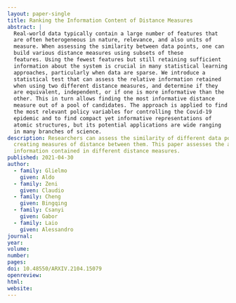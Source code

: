```yaml
---
layout: paper-single
title: Ranking the Information Content of Distance Measures
abstract: |
  Real-world data typically contain a large number of features that
  are often heterogeneous in nature, relevance, and also units of
  measure. When assessing the similarity between data points, one can
  build various distance measures using subsets of these
  features. Using the fewest features but still retaining sufficient
  information about the system is crucial in many statistical learning
  approaches, particularly when data are sparse. We introduce a
  statistical test that can assess the relative information retained
  when using two different distance measures, and determine if they
  are equivalent, independent, or if one is more informative than the
  other. This in turn allows finding the most informative distance
  measure out of a pool of candidates. The approach is applied to find
  the most relevant policy variables for controlling the Covid-19
  epidemic and to find compact yet informative representations of
  atomic structures, but its potential applications are wide ranging
  in many branches of science.
description: Researchers can assess the similarity of different data points by
  creating measures of distance between them. This paper assesses the amount of
  information contained in different distance measures.
published: 2021-04-30
author:
  - family: Glielmo
    given: Aldo
  - family: Zeni
    given: Claudio
  - family: Cheng
    given: Bingqing
  - family: Csanyi
    given: Gabor
  - family: Laio
    given: Alessandro
journal:
year:
volume:
number:
pages:
doi: 10.48550/ARXIV.2104.15079
openreview:
html:
website:
---
```

